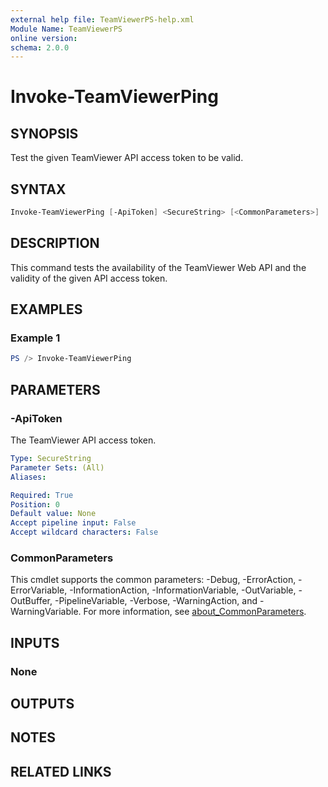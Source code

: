 ```yaml
---
external help file: TeamViewerPS-help.xml
Module Name: TeamViewerPS
online version:
schema: 2.0.0
---
```


# Invoke-TeamViewerPing

## SYNOPSIS

Test the given TeamViewer API access token to be valid.

## SYNTAX

```powershell
Invoke-TeamViewerPing [-ApiToken] <SecureString> [<CommonParameters>]
```

## DESCRIPTION

This command tests the availability of the TeamViewer Web API and the validity
of the given API access token.

## EXAMPLES

### Example 1

```powershell
PS /> Invoke-TeamViewerPing
```

## PARAMETERS

### -ApiToken

The TeamViewer API access token.

```yaml
Type: SecureString
Parameter Sets: (All)
Aliases:

Required: True
Position: 0
Default value: None
Accept pipeline input: False
Accept wildcard characters: False
```

### CommonParameters

This cmdlet supports the common parameters: -Debug, -ErrorAction, -ErrorVariable, -InformationAction, -InformationVariable, -OutVariable, -OutBuffer, -PipelineVariable, -Verbose, -WarningAction, and -WarningVariable. For more information, see [about_CommonParameters](http://go.microsoft.com/fwlink/?LinkID=113216).

## INPUTS

### None

## OUTPUTS

## NOTES

## RELATED LINKS
